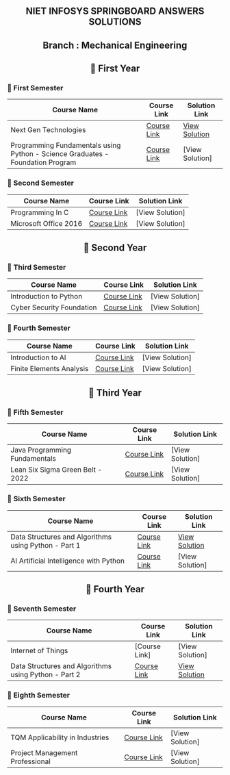 <div align="center">

  ## NIET INFOSYS SPRINGBOARD ANSWERS SOLUTIONS

  ## Branch : Mechanical Engineering

  ## 🔷 First Year  

</div>

### 🔸 First Semester

| Course Name                                      | Course Link | Solution Link |
|------------------------------------------------|-------------|---------------|
| Next Gen Technologies                        | [Course Link](https://infyspringboard.onwingspan.com/web/en/app/toc/lex_auth_01255932461115801653_shared/overview) | [View Solution](https://github.com/DevGoyalG/NIET-Infosys-Springboard/tree/main/Next%20Gen%20Technologies) |
| Programming Fundamentals using Python - Science Graduates - Foundation Program                 | [Course Link](https://infyspringboard.onwingspan.com/web/en/app/toc/lex_auth_0127412552654028801068_shared/overview) | [View Solution] |

### 🔸 Second Semester

| Course Name                                      | Course Link | Solution Link |
|------------------------------------------------|-------------|---------------|
| Programming In C                        | [Course Link](https://infyspringboard.onwingspan.com/web/en/app/toc/lex_auth_012996602861608960271_shared/overview) | [View Solution] |
| Microsoft Office 2016                 | [Course Link](https://infyspringboard.onwingspan.com/web/en/app/toc/lex_auth_01384339925970944038247_shared/overview) | [View Solution] |

<div align="center">
  
  ## 🔷 Second Year
  
</div>

### 🔸 Third Semester

| Course Name                                      | Course Link | Solution Link |
|------------------------------------------------|-------------|---------------|
| Introduction to Python                     | [Course Link](https://infyspringboard.onwingspan.com/web/en/app/toc/lex_auth_012664745277808640481_shared/overview) | [View Solution] |
| Cyber Security Foundation                  | [Course Link](https://infyspringboard.onwingspan.com/web/en/app/toc/lex_auth_0130752807862845445_shared/overview) | [View Solution] |

### 🔸 Fourth Semester

| Course Name                                      | Course Link | Solution Link |
|------------------------------------------------|-------------|---------------|
| Introduction to AI                           | [Course Link](https://infyspringboard.onwingspan.com/web/en/app/toc/lex_auth_014157703739318272212/overview) | [View Solution] |
| Finite Elements Analysis                   | [Course Link](https://infyspringboard.onwingspan.com/web/en/app/toc/lex_auth_01257062840308531232_shared/overview) | [View Solution] |

<div align="center">
  
  ## 🔷 Third Year
  
</div>

### 🔸 Fifth Semester

| Course Name                                      | Course Link | Solution Link |
|------------------------------------------------  |-------------|---------------|
| Java Programming Fundamentals                          | [Course Link](https://infyspringboard.onwingspan.com/web/en/app/toc/lex_29959473947367270000_shared/overview) | [View Solution] |
| Lean Six Sigma Green Belt - 2022                          | [Course Link](https://infyspringboard.onwingspan.com/web/en/app/toc/lex_auth_013841673346179072818_shared/overview) | [View Solution] |

### 🔸 Sixth Semester

| Course Name                                      | Course Link | Solution Link |
|------------------------------------------------  |-------------|---------------|
| Data Structures and Algorithms using Python - Part 1                         | [Course Link](https://infyspringboard.onwingspan.com/web/en/app/toc/lex_auth_0125409699132620801065_shared/overview) | [View Solution](https://github.com/DevGoyalG/NIET-Infosys-Springboard/tree/main/Data%20Structures%20and%20Algorithms%20using%20Python%20-%20Part%201) |
| AI Artificial Intelligence with Python                          | [Course Link](https://infyspringboard.onwingspan.com/web/en/app/toc/lex_auth_01384279663126937623575_shared/overview) | [View Solution] |

<div align="center">
  
  ## 🔷 Fourth Year
  
</div>

### 🔸 Seventh Semester

| Course Name                                      | Course Link | Solution Link |
|------------------------------------------------|-------------|---------------|
| Internet of Things                          | [Course Link] | [View Solution] |
| Data Structures and Algorithms using Python - Part 2 | [Course Link](https://infyspringboard.onwingspan.com/web/en/app/toc/lex_auth_0127667384693882883448_shared/overview) | [View Solution](https://github.com/DevGoyalG/NIET-Infosys-Springboard/tree/main/Data%20Structures%20and%20Algorithms%20using%20Python%20-%20Part%202) |

### 🔸 Eighth Semester

| Course Name                                      | Course Link | Solution Link |
|------------------------------------------------|-------------|---------------|
| TQM Applicability in Industries                        | [Course Link](https://infyspringboard.onwingspan.com/web/en/app/toc/lex_auth_0138418372728258565461_shared/overview) | [View Solution] |
| Project Management Professional | [Course Link](https://infyspringboard.onwingspan.com/web/en/app/toc/lex_auth_0138419293806182408144_shared/overview) | [View Solution] |
